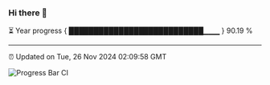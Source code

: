 ### Hi there 👋

⏳ Year progress { ███████████████████████████▁▁▁ } 90.19 %

---

⏰ Updated on Tue, 26 Nov 2024 02:09:58 GMT

![Progress Bar CI](https://github.com/IshwaranRudhara/GIT-ACTION/workflows/Progress%20Bar%20CI/badge.svg)

